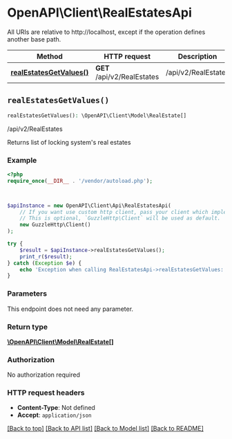 # OpenAPI\Client\RealEstatesApi

All URIs are relative to http://localhost, except if the operation defines another base path.

| Method | HTTP request | Description |
| ------------- | ------------- | ------------- |
| [**realEstatesGetValues()**](RealEstatesApi.md#realEstatesGetValues) | **GET** /api/v2/RealEstates | /api/v2/RealEstates |


## `realEstatesGetValues()`

```php
realEstatesGetValues(): \OpenAPI\Client\Model\RealEstate[]
```

/api/v2/RealEstates

Returns list of locking system's real estates

### Example

```php
<?php
require_once(__DIR__ . '/vendor/autoload.php');



$apiInstance = new OpenAPI\Client\Api\RealEstatesApi(
    // If you want use custom http client, pass your client which implements `GuzzleHttp\ClientInterface`.
    // This is optional, `GuzzleHttp\Client` will be used as default.
    new GuzzleHttp\Client()
);

try {
    $result = $apiInstance->realEstatesGetValues();
    print_r($result);
} catch (Exception $e) {
    echo 'Exception when calling RealEstatesApi->realEstatesGetValues: ', $e->getMessage(), PHP_EOL;
}
```

### Parameters

This endpoint does not need any parameter.

### Return type

[**\OpenAPI\Client\Model\RealEstate[]**](../Model/RealEstate.md)

### Authorization

No authorization required

### HTTP request headers

- **Content-Type**: Not defined
- **Accept**: `application/json`

[[Back to top]](#) [[Back to API list]](../../README.md#endpoints)
[[Back to Model list]](../../README.md#models)
[[Back to README]](../../README.md)
